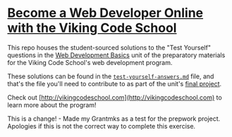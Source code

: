 # [Become a Web Developer Online with the Viking Code School](http://vikingcodeschool.com)

This repo houses the student-sourced solutions to the "Test Yourself" questions in the [Web Development Basics](https://www.vikingcodeschool.com/web-development-basics/test-yourself) unit of the preparatory materials for the Viking Code School's web development program.  

These solutions can be found in the [`test-yourself-answers.md`](/test-yourself-answers.md) file, and that's the file you'll need to contribute to as part of the unit's [final project](http://vikingcodeschool.com/web-development-basics/getting-comfortable-with-git-and-the-command-line).

Check out [http://vikingcodeschool.com](http://vikingcodeschool.com) to learn more about the program!

This is a change! - Made my Grantmks as a test for the prepwork project. Apologies if this is not the correct way to complete this exercise.
